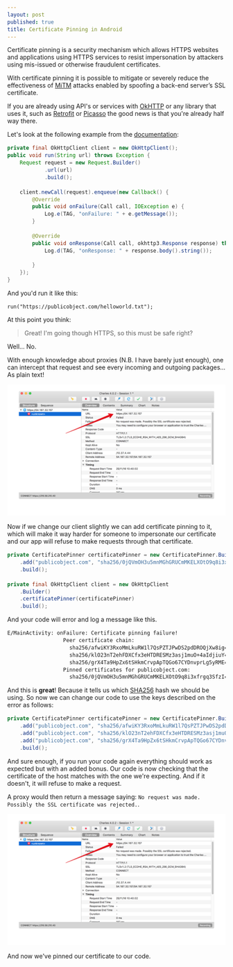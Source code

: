 ```yaml
---
layout: post
published: true
title: Certificate Pinning in Android
---
```

Certificate pinning is a security mechanism which allows HTTPS websites and applications using HTTPS services to resist impersonation by attackers using mis-issued or otherwise fraudulent certificates.

With certificate pinning it is possible to mitigate or severely reduce the effectiveness of [MiTM](https://en.wikipedia.org/wiki/Man-in-the-middle_attack) attacks enabled by spoofing a back-end server’s SSL certificate.

If you are already using API's or services with [OkHTTP](http://square.github.io/okhttp/) or any library that uses it, such as [Retrofit](https://square.github.io/retrofit/) or [Picasso](http://square.github.io/picasso/) the good news is that you're already half way there.

Let's look at the following example from the [documentation](https://github.com/square/okhttp/wiki/Recipes#synchronous-get):

```java
private final OkHttpClient client = new OkHttpClient();
public void run(String url) throws Exception {
    Request request = new Request.Builder()
            .url(url)
            .build();

    client.newCall(request).enqueue(new Callback() {
        @Override
        public void onFailure(Call call, IOException e) {
            Log.e(TAG, "onFailure: " + e.getMessage());
        }

        @Override
        public void onResponse(Call call, okhttp3.Response response) throws IOException {
            Log.d(TAG, "onResponse: " + response.body().string());

        }
    });
}
```

And you'd run it like this:

```
run("https://publicobject.com/helloworld.txt");
```

At this point you think: 

> Great! I'm going though HTTPS, so this must be safe right?

Well... No.

With enough knowledge about proxies (N.B. I have barely just enough), one can intercept that request and see every incoming and outgoing packages... As plain text!

![00.png](/images/00.png)

Now if we change our client slightly we can add certificate pinning to it, which will make it way harder for someone to impersonate our certificate and our app will refuse to make requests through that certificate.

```java
private CertificatePinner certificatePinner = new CertificatePinner.Builder()
    .add("publicobject.com", "sha256/0jQVmOH3u5mnMGhGRUCmMKELXOtO9q8i3xfrgq3SfzI")
    .build();

private final OkHttpClient client = new OkHttpClient
    .Builder()
    .certificatePinner(certificatePinner)
    .build();
````

And your code will error and log a message like this.

```sh
E/MainActivity: onFailure: Certificate pinning failure!
                  Peer certificate chain:
                    sha256/afwiKY3RxoMmLkuRW1l7QsPZTJPwDS2pdDROQjXw8ig=: CN=publicobject.com,OU=PositiveSSL,OU=Domain Control Validated
                    sha256/klO23nT2ehFDXCfx3eHTDRESMz3asj1muO+4aIdjiuY=: CN=COMODO RSA Domain Validation Secure Server CA,O=COMODO CA Limited,L=Salford,ST=Greater Manchester,C=GB
                    sha256/grX4Ta9HpZx6tSHkmCrvpApTQGo67CYDnvprLg5yRME=: CN=COMODO RSA Certification Authority,O=COMODO CA Limited,L=Salford,ST=Greater Manchester,C=GB
                  Pinned certificates for publicobject.com:
                    sha256/0jQVmOH3u5mnMGhGRUCmMKELXOtO9q8i3xfrgq3SfzI=
```

And this is **great**! Because it tells us which [SHA256](https://en.wikipedia.org/wiki/Secure_Hash_Algorithm) hash we should be using. So now we can change our code to use the keys described on the error as follows:

```java
private CertificatePinner certificatePinner = new CertificatePinner.Builder()
    .add("publicobject.com", "sha256/afwiKY3RxoMmLkuRW1l7QsPZTJPwDS2pdDROQjXw8ig=")
    .add("publicobject.com", "sha256/klO23nT2ehFDXCfx3eHTDRESMz3asj1muO+4aIdjiuY=")
    .add("publicobject.com", "sha256/grX4Ta9HpZx6tSHkmCrvpApTQGo67CYDnvprLg5yRME=")
    .build();
```

And sure enough, if you run your code again everything should work as expected
but with an added bonus. Our code is now checking that the certificate of the
host matches with the one we're expecting. And if it doesn't, it will refuse to make a request.

A proxy would then return a message saying: `No request was made. Possibly the SSL certificate was rejected.`.

![01.png](/images/01.png)

And now we've pinned our certificate to our code.
